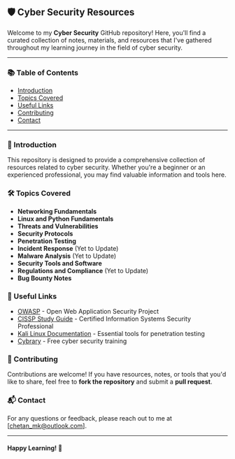 ## 🛡️ Cyber Security Resources

Welcome to my **Cyber Security** GitHub repository! Here, you'll find a curated collection of notes, materials, and resources that I've gathered throughout my learning journey in the field of cyber security.

---

### 📚 Table of Contents

- [Introduction](#introduction)
- [Topics Covered](#topics-covered)
- [Useful Links](#useful-links)
- [Contributing](#contributing)
- [Contact](#contact)

---

### 📖 Introduction

This repository is designed to provide a comprehensive collection of resources related to cyber security. Whether you're a beginner or an experienced professional, you may find valuable information and tools here.

### 🛠️ Topics Covered

- **Networking Fundamentals**
- **Linux and Python Fundamentals**
- **Threats and Vulnerabilities**
- **Security Protocols**
- **Penetration Testing**
- **Incident Response** (Yet to Update)
- **Malware Analysis** (Yet to Update)
- **Security Tools and Software**
- **Regulations and Compliance** (Yet to Update)
- **Bug Bounty Notes**

### 🔗 Useful Links

- [OWASP](https://owasp.org) - Open Web Application Security Project
- [CISSP Study Guide](https://www.isc2.org/Certifications/CISSP) - Certified Information Systems Security Professional
- [Kali Linux Documentation](https://www.kali.org/docs/) - Essential tools for penetration testing
- [Cybrary](https://www.cybrary.it) - Free cyber security training

### 🤝 Contributing

Contributions are welcome! If you have resources, notes, or tools that you'd like to share, feel free to **fork the repository** and submit a **pull request**.


### 📬 Contact

For any questions or feedback, please reach out to me at [chetan_mk@outlook.com].

---

#### Happy Learning! 🌟
